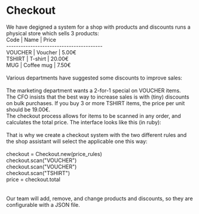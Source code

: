 # Checkout<br>
We have degigned a system for a shop with products and discounts
runs a physical store which sells 3 products:
<br>
Code         | Name         |  Price<br>
----------------------------------------<br>
VOUCHER      | Voucher      |   5.00€<br>
TSHIRT       | T-shirt      |  20.00€<br>
MUG          | Coffee mug   |   7.50€<br>
<br>
Various departments have suggested some discounts to improve sales:<br>
<br>
The marketing department wants a 2-for-1 special on VOUCHER items.<br>
The CFO insists that the best way to increase sales is with (tiny) discounts on bulk purchases. If you buy 3 or more TSHIRT items, the price per unit should be 19.00€.<br>
The checkout process allows for items to be scanned in any order, and calculates the total price. The interface looks like this (in ruby):<br>
<br>
That is why we create a checkout system with the two different rules and the shop assistant will select the applicable one this way:<br>
<br>
checkout = Checkout.new(price_rules)<br>
checkout.scan("VOUCHER")<br>
checkout.scan("VOUCHER")<br>
checkout.scan("TSHIRT")<br>
price = checkout.total<br>
<br>
<br>
Our team will add, remove, and change products and discounts, so they are configurable with a JSON file.
